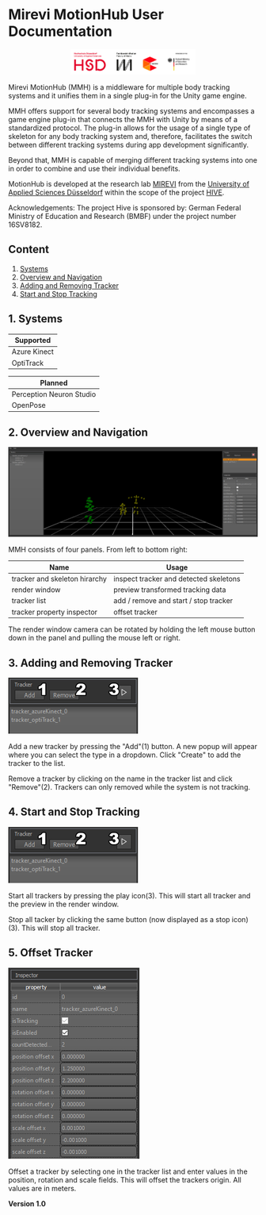 # Mirevi MotionHub User Documentation

<p align="center">
  <img width="50%" src="assets/images/orgLogos.png" />
</p>

Mirevi MotionHub (MMH) is a middleware for multiple body tracking systems and it unifies them in a single plug-in for the Unity game engine.

MMH offers support for several body tracking systems and encompasses a game engine plug-in that connects the MMH with Unity by means of a standardized protocol. The plug-in allows for the usage of a single type of skeleton for any body tracking system and, therefore, facilitates the switch between different tracking systems during app development significantly.

Beyond that, MMH is capable of merging different tracking systems into one in order to combine and use their individual benefits.

MotionHub is developed at the research lab [MIREVI](https://www.mirevi.de/) from the [University of Applied Sciences Düsseldorf](https://hs-duesseldorf.de/en) within the scope of the project [HIVE](https://tinyurl.com/y3ugxo3p).

Acknowledgements:
The project Hive is sponsored by: German Federal Ministry of Education and Research (BMBF) under the project number 16SV8182.

## Content

1. [Systems](#1-systems)
2. [Overview and Navigation](#2-overview-and-navigation)
3. [Adding and Removing Tracker](#3-adding-and-removing-tracker)
4. [Start and Stop Tracking](#4-start-and-stop-tracking)

## 1. Systems

| Supported         
| -------------
| Azure Kinect
| OptiTrack

| Planned
| -------------
| Perception Neuron Studio
| OpenPose

## 2. Overview and Navigation

<p align="center">
  <img src="assets/images/img_mmhUi_v001_ej.png" />
</p>

MMH consists of four panels. From left to bottom right:

| Name							 | Usage
| ------------------------------ | -------------
| tracker and skeleton hirarchy  | inspect tracker and detected skeletons
| render window					 | preview transformed tracking data
| tracker list					 | add / remove and start / stop tracker
| tracker property inspector	 | offset tracker

The render window camera can be rotated by holding the left mouse button down in the panel and pulling the mouse left or right.

## 3. Adding and Removing Tracker

<img src="assets/images/img_trackerList_v002_ej.png" />

Add a new tracker by pressing the "Add"(1) button. A new popup will appear where you can select the type in a dropdown. Click "Create" to add the tracker to the list.

Remove a tracker by clicking on the name in the tracker list and click "Remove"(2). Trackers can only removed while the system is not tracking.

## 4. Start and Stop Tracking

<img src="assets/images/img_trackerList_v002_ej.png" />

Start all trackers by pressing the play icon(3). This will start all tracker and the preview in the render window.

Stop all tacker by clicking the same button (now displayed as a stop icon)(3). This will stop all tracker.

## 5. Offset Tracker

<img src="assets/images/img_trackerPropertyInspector_v001_ej.png" />

Offset a tracker by selecting one in the tracker list and enter values in the position, rotation and scale fields. This will offset the trackers origin. All values are in meters.

**Version 1.0**
